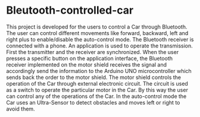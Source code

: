 # Bleutooth-controlled-car

This project is developed for the users to control a Car through
Bluetooth. The user can control different movements like
forward, backward, left and right plus to enable/disable the
auto-control mode. The Bluetooth receiver is connected with a
phone. An application is used to operate the transmission.
First the transmitter and the receiver are synchronized. When
the user presses a specific button on the application interface,
the Bluetooth receiver implemented on the motor shield
receives the signal and accordingly send the information to the
Arduino UNO microcontroller which sends back the order to the
motor shield.
The motor shield controls the operation of the Car through
external electronic circuit. The circuit is used as a switch to
operate the particular motor in the Car. By this way the user
can control any of the operations of the Car.
In the auto-control mode the Car uses an Ultra-Sensor to detect
obstacles and moves left or right to avoid them.